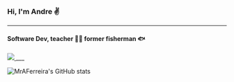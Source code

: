 ### Hi, I'm Andre ✌️
___

#### Software Dev, teacher 🧑‍💻 former fisherman 🐟
<a href="https://www.linkedin.com/in/andr%C3%A9-ferreira-wd/">
<img src="https://img.shields.io/badge/LinkedIn-blue?logo=linkedin&logoColor=white&style=for-the-badge" />
</a>
___

![MrAFerreira's GitHub stats](https://github-readme-stats.vercel.app/api?username=MrAFerreira)


<!--
**MrAFerreira/MrAFerreira** is a ✨ _special_ ✨ repository because its `README.md` (this file) appears on your GitHub profile.

Here are some ideas to get you started:

- 🔭 I’m currently working on ...
- 🌱 I’m currently learning ...
- 👯 I’m looking to collaborate on ...
- 🤔 I’m looking for help with ...
- 💬 Ask me about ...
- 📫 How to reach me: ...
- 😄 Pronouns: ...
- ⚡ Fun fact: ...
-->
